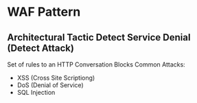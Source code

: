 # WAF Pattern

## Architectural Tactic Detect Service Denial (Detect Attack)

Set of rules to an HTTP Conversation
Blocks Common Attacks:

* XSS (Cross Site Scriptiong)
* DoS (Denial of Service)
* SQL Injection
